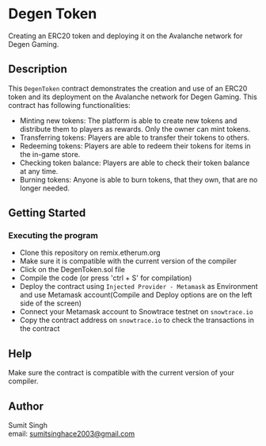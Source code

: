 # Degen Token

Creating an ERC20 token and deploying it on the Avalanche network for Degen Gaming.

## Description

This `DegenToken` contract demonstrates the creation and use of an ERC20 token and its deployment on the Avalanche network for Degen Gaming.
This contract has following functionalities:
* Minting new tokens: The platform is able to create new tokens and distribute them to players as rewards. Only the owner can mint tokens.
* Transferring tokens: Players are able to transfer their tokens to others.
* Redeeming tokens: Players are able to redeem their tokens for items in the in-game store.
* Checking token balance: Players are able to check their token balance at any time.
* Burning tokens: Anyone is able to burn tokens, that they own, that are no longer needed.


## Getting Started

### Executing the program

* Clone this repository on remix.etherum.org
* Make sure it is compatible with the current version of the compiler
* Click on the DegenToken.sol file
* Compile the code (or press 'ctrl + S' for compilation)
* Deploy the contract using `Injected Provider - Metamask` as Environment and use Metamask account(Compile and Deploy options are on the left side of the screen)
* Connect your Metamask account to Snowtrace testnet on `snowtrace.io`
* Copy the contract address on `snowtrace.io` to check the transactions in the contract

## Help

Make sure the contract is compatible with the current version of your compiler.

## Author

Sumit Singh  
email: sumitsinghace2003@gmail.com
